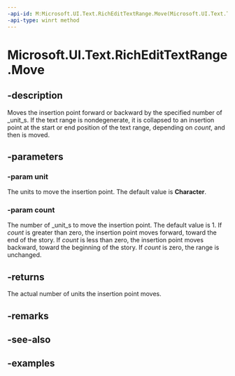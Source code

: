 ```yaml
---
-api-id: M:Microsoft.UI.Text.RichEditTextRange.Move(Microsoft.UI.Text.TextRangeUnit,System.Int32)
-api-type: winrt method
---
```


<!-- Method syntax.
public int RichEditTextRange.Move(TextRangeUnit unit, Int32 count)
-->

# Microsoft.UI.Text.RichEditTextRange.Move

## -description

Moves the insertion point forward or backward by the specified number of _unit_s. If the text range is nondegenerate, it is collapsed to an insertion point at the start or end position of the text range, depending on _count_, and then is moved.

## -parameters
### -param unit

The units to move the insertion point. The default value is **Character**.

### -param count

The number of _unit_s to move the insertion point. The default value is 1. If _count_ is greater than zero, the insertion point moves forward, toward the end of the story. If _count_ is less than zero, the insertion point moves backward, toward the beginning of the story. If _count_ is zero, the range is unchanged.

## -returns

The actual number of units the insertion point moves.

## -remarks

## -see-also

## -examples

